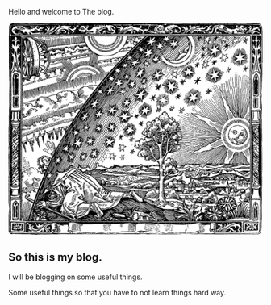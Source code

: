 Hello and welcome to The blog.

![unexplored world](images/Flammarion.jpg)

## So this is my blog.

I will be blogging on some useful things.

Some useful things so that you have to not learn things hard way.
